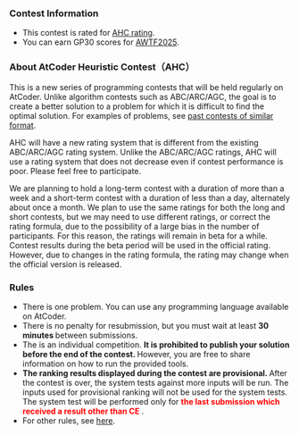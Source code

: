 
<div>

<span>

<span>

### **Contest Information**

<section>

<ul>

<li>
This contest is rated for <a href="https://www.dropbox.com/s/ne358pdixfafppm/AHC_rating.pdf?dl=0">AHC
                            rating</a>.
                
</li>

<li>
You can earn GP30 scores for <a href="https://atcoder.jp/posts/1164">AWTF2025</a>.
</li>

</ul>

</section>

### **About AtCoder Heuristic Contest（AHC）**

<section>

<p>
This is a new series of programming contests that will be held regularly on AtCoder.
    Unlike algorithm contests such as ABC/ARC/AGC, the goal is to create a better solution to a problem for which it is difficult to find the optimal solution. For examples of problems, see <a href="https://atcoder.jp/contests/archive?ratedType=0&category=1200&keyword=">past contests of similar format</a>.
        
</p>

<p>
AHC will have a new rating system that is different from the existing ABC/ARC/AGC rating system.
    Unlike the ABC/ARC/AGC ratings, AHC will use a rating system that does not decrease even if contest performance is poor. Please feel free to participate.
        
</p>

<p>
We are planning to hold a long-term contest with a duration of more than a week and a short-term contest with a duration of less than a day, alternately about once a month. We plan to use the same ratings for both the long and short contests, but we may need to use different ratings, or correct the rating formula, due to the possibility of a large bias in the number of participants. For this reason, the ratings will remain in beta for a while. Contest results during the beta period will be used in the official rating. However, due to changes in the rating formula, the rating may change when the official version is released.
        
</p>

</section>

### **Rules**

<section>

<ul>

<li>
There is one problem.
    You can use any programming language available on AtCoder.
</li>

<li>
There is no penalty for resubmission, but you must wait at least 
<strong>
30 minutes
</strong>
between submissions.
    
</li>

<li>
The is an individual competition. 
<strong>
It is prohibited to publish your solution before the end of the contest.
</strong>
However, you are free to share information on how to run the provided tools.
</li>

<li>

<strong>
The ranking results displayed during the contest are provisional.
</strong>
After the contest is over, the system tests against more inputs will be run. The inputs used for provisional ranking will not be used for the system tests. The system test will be performed only for 
<font color="red">
<strong>
the last submission which received a result other than CE
</strong>
</font>
.
    
</li>

<li>
For other rules, see <a href="https://atcoder.jp/contests/ahc031/rules">here</a>.
</li>

</ul>

</section>

</span>

</span>

</div>
